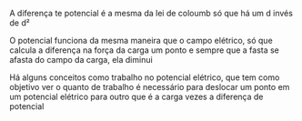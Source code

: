 A diferença te potencial é a mesma da lei de coloumb só que há um d invés de d²

O potencial funciona da mesma maneira que o campo elétrico, só que calcula a diferença na força da carga um ponto e sempre que a fasta se afasta do campo da carga, ela diminui

Há alguns conceitos como trabalho no potencial elétrico, que tem como objetivo ver o quanto de trabalho é necessário para deslocar um ponto em um potencial elétrico para outro que é a carga vezes a diferença de potencial